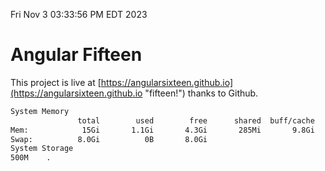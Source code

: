 Fri Nov  3 03:33:56 PM EDT 2023

# Angular Fifteen


This project is live at [https://angularsixteen.github.io](https://angularsixteen.github.io "fifteen!") thanks to Github.

```bash
System Memory
               total        used        free      shared  buff/cache   available
Mem:            15Gi       1.1Gi       4.3Gi       285Mi       9.8Gi        13Gi
Swap:          8.0Gi          0B       8.0Gi
System Storage
500M	.
```
```bash
